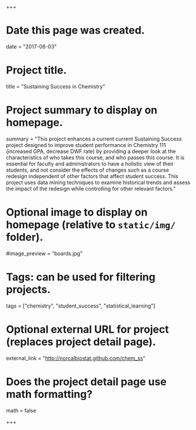 +++
# Date this page was created.
date = "2017-08-03"

# Project title.
title = "Sustaining Success in Chemistry"

# Project summary to display on homepage.
summary = "This project enhances a current current Sustaining Success project designed to improve student performance in Chemistry 111 (increased GPA, decrease DWF rate) by providing a deeper look at the characteristics of who takes this course, and who passes this course. It is essential for faculty and administrators to have a holistic view of their students, and not consider the effects of changes such as a course redesign independent of other factors that affect student success. This project uses data mining techniques to examine historical trends and assess the impact of the redesign while controlling for other relevant factors."

# Optional image to display on homepage (relative to `static/img/` folder).
#image_preview = "boards.jpg"

# Tags: can be used for filtering projects.
tags = ["chemistry", "student_success", "statistical_learning"]

# Optional external URL for project (replaces project detail page).
external_link = "http://norcalbiostat.github.com/chem_ss"

# Does the project detail page use math formatting?
math = false

+++

